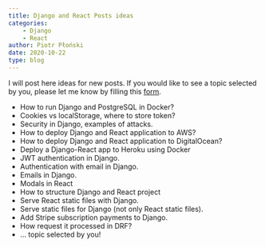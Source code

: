 ```yaml
---
title: Django and React Posts ideas
categories: 
    - Django
    - React
author: Piotr Płoński
date: 2020-10-22
type: blog
---
```


I will post here ideas for new posts. If you would like to see a topic selected by you, please let me know by filling this [form](https://forms.gle/rgAG9gkhUEH2wUVt5).

- How to run Django and PostgreSQL in Docker?
- Cookies vs localStorage, where to store token?
- Security in Django, examples of attacks.
- How to deploy Django and React application to AWS?
- How to deploy Django and React application to DigitalOcean?
- Deploy a Django-React app to Heroku using Docker
- JWT authentication in Django.
- Authentication with email in Django.
- Emails in Django.
- Modals in React
- How to structure Django and React project
- Serve React static files with Django.
- Serve static files for Django (not only React static files).
- Add Stripe subscription payments to Django.
- How request it processed in DRF?
- ... topic selected by you!